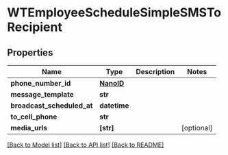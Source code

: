 # WTEmployeeScheduleSimpleSMSToRecipient


## Properties
Name | Type | Description | Notes
------------ | ------------- | ------------- | -------------
**phone_number_id** | [**NanoID**](NanoID.md) |  | 
**message_template** | **str** |  | 
**broadcast_scheduled_at** | **datetime** |  | 
**to_cell_phone** | **str** |  | 
**media_urls** | **[str]** |  | [optional] 

[[Back to Model list]](../README.md#documentation-for-models) [[Back to API list]](../README.md#documentation-for-api-endpoints) [[Back to README]](../README.md)


